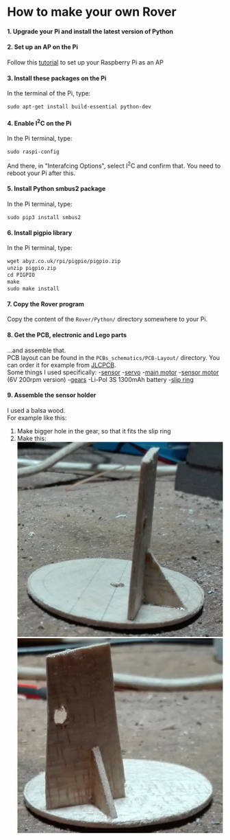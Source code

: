 # How to make your own Rover

#### 1. Upgrade your Pi and install the latest version of Python

#### 2. Set up an AP on the Pi
Follow this [tutorial](https://www.raspberrypi.org/documentation/configuration/wireless/access-point.md) to set up your Raspberry Pi as an AP

#### 3. Install these packages on the Pi
In the terminal of the Pi, type:   
```
sudo apt-get install build-essential python-dev
```

#### 4. Enable I<sup>2</sup>C on the Pi
In the Pi terminal, type:
```
sudo raspi-config
```
And there, in "Interafcing Options", select I<sup>2</sup>C and confirm that.
You need to reboot your Pi after this.

#### 5. Install Python smbus2 package
In the Pi terminal, type:
```
sudo pip3 install smbus2
```

#### 6. Install pigpio library
In the Pi terminal, type:
```
wget abyz.co.uk/rpi/pigpio/pigpio.zip
unzip pigpio.zip
cd PIGPIO
make
sudo make install
```

#### 7. Copy the Rover program
Copy the content of the `Rover/Python/` directory somewhere to your Pi.

#### 8. Get the PCB, electronic and Lego parts
...and assemble that.   
PCB layout can be found in the `PCBs_schematics/PCB-Layout/` directory. You can order it for example from [JLCPCB](https://jlcpcb.com).   
Some things I used specifically:
-[sensor](https://www.ebay.com/itm/Sharp-GP2Y0A710K0F-IR-Range-Sensor-100-550cm-Infrared-Proximity-Measure-distance/321873113256?epid=2256191608&hash=item4af121f0a8:g:ZYwAAOSw9r1WAVJC)
-[servo](http://hitecrcd.com/products/servos/sport-servos/analog-sport-servos/hs-422-deluxe-standard-servo/product)
-[main motor](https://www.ebay.com/itm/320911868255)
-[sensor motor](https://www.ebay.com/itm/6-12V-100-200-300-30RPM-Mini-DC-Metal-Gear-Motor-Gearwheel-Shaft-Diameter-N20/182498725375?ssPageName=STRK%3AMEBIDX%3AIT&var=485067902164&_trksid=p2057872.m2749.l2649)
(6V 200rpm version)
-[gears](https://www.ebay.com/itm/85Pcs-Plastic-Gears-Rack-Pulley-Belt-Worm-Teeth-Shaft-Car-Toy-Models-Part-DIY/152738933090?ssPageName=STRK%3AMEBIDX%3AIT&_trksid=p2057872.m2749.l2649)
-Li-Pol 3S 1300mAh battery
-[slip ring](https://www.ebay.com/itm/12-5mm-300Rpm-Capsule-Tiny-Slip-Ring-12-Circuits-Wires-2A-240V-Test-Equipment-/141778019951?hash=item2102a0e66f)

#### 9. Assemble the sensor holder
I used a balsa wood.   
For example like this:
1. Make bigger hole in the gear, so that it fits the slip ring
3. Make this:
![holder1](howTo-imgs/holder1.jpg)
![holder2](howTo-imgs/holder2.jpg)

